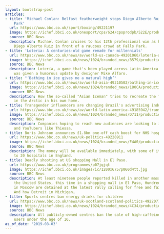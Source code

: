```yaml
---
layout: bootstrap-post
articles:
- title: 'Michael Conlan: Belfast featherweight stops Diego Alberto Ruiz in Falls
    Park'
  url: https://www.bbc.co.uk/sport/boxing/49221197
  image: https://ichef.bbci.co.uk/onesport/cps/624/cpsprodpb/522E/production/_108183012_conlanceleb.jpg
  source: BBC News
  description: Michael Conlan cruises to his 12th professional win as he outclasses
    Diego Alberto Ruiz in front of a raucous crowd at Falls Park.
- title: 'Loteria: A centuries-old game remade for millennials'
  url: https://www.bbc.co.uk/news/av/world-us-canada-49201060/loteria-a-centuries-old-game-remade-for-millennials
  image: https://ichef.bbci.co.uk/news/1024/branded_news/B579/production/_108175464_p07jncps.jpg
  source: BBC News
  description: Lotería, a game that's been played across Latin America for centuries,
    was given a humorous update by designer Mike Alfaro.
- title: "‘Bathing in ice gives me a natural high’"
  url: https://www.bbc.co.uk/news/av/world-asia-49210502/bathing-in-ice-gives-me-a-natural-high
  image: https://ichef.bbci.co.uk/news/1024/branded_news/180CA/production/_108160589_p07jmxfn.jpg
  source: BBC News
  description: How the so-called "Asian Iceman" tries to recreate the feeling he found
    in the Arctic in his own home.
- title: Transgender influencers are changing Brazil's advertising industry
  url: https://www.bbc.co.uk/news/av/world-latin-america-49185942/transgender-influencers-are-changing-brazil-s-advertising-industry
  image: https://ichef.bbci.co.uk/news/1024/branded_news/D711/production/_108175055_p07jn5jc.jpg
  source: BBC News
  description: Companies hoping to reach new audiences are looking to influencers
    and YouTubers like Thiessa.
- title: Boris Johnson announces £1.8bn one-off cash boost for NHS hospitals
  url: https://www.bbc.co.uk/news/uk-politics-49220911
  image: https://ichef.bbci.co.uk/news/1024/branded_news/E4A0/production/_108182585_gettyimages-1158655881.jpg
  source: BBC News
  description: The money will be available immediately, with some of it funding upgrades
    to 20 hospitals in England.
- title: Deadly shooting at US shopping Mall in El Paso.
  url: https://www.bbc.co.uk/programmes/p07jqjqt
  image: https://ichef.bbci.co.uk/images/ic/1200x675/p060d4tt.jpg
  source: BBC News
  description: At least nineteen people reported killed in another mass shooting in
    the United States, this time in a shopping mall in El Paso, Hundreds of protesters
    in Moscow are detained at the latest rally calling for free and fair elections;
    And how Detroit in Michigan…
- title: Sports centres ban energy drinks for children
  url: https://www.bbc.co.uk/news/uk-scotland-scotland-politics-49220773
  image: https://ichef.bbci.co.uk/news/1024/branded_news/4C34/production/_108180591_gettyimages-679510778.jpg
  source: BBC News
  description: All publicly-owned centres ban the sale of high-caffeine drinks to
    users under the age of 16.
as_of_date: '2019-08-03'
---
```


